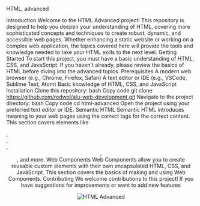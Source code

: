 HTML, advanced

Introduction
Welcome to the HTML Advanced project! This repository is designed to help you deepen your understanding of HTML, covering more sophisticated concepts and techniques to create robust, dynamic, and accessible web pages. Whether enhancing a static website or working on a complex web application, the topics covered here will provide the tools and knowledge needed to take your HTML skills to the next level.
Getting Started
To start this project, you must have a basic understanding of HTML, CSS, and JavaScript. If you haven't already, please review the basics of HTML before diving into the advanced topics.
Prerequisites
A modern web browser (e.g., Chrome, Firefox, Safari)
A text editor or IDE (e.g., VSCode, Sublime Text, Atom)
Basic knowledge of HTML, CSS, and JavaScript
Installation
Clone this repository:
bash
Copy code
git clone https://github.com/rodwol/alu-web-development.git
Navigate to the project directory:
bash
Copy code
cd html-advanced
Open the project using your preferred text editor or IDE.
Semantic HTML
Semantic HTML introduces meaning to your web pages using the correct tags for the correct content. This section covers elements like <article>, <section>, <aside>, <header>, <footer>, and more.
Web Components
Web Components allow you to create reusable custom elements with their own encapsulated HTML, CSS, and JavaScript. This section covers the basics of making and using Web Components.
Contributing
We welcome contributions to this project! If you have suggestions for improvements or want to add new features

![HTML Advanced](https://s3.amazonaws.com/alu-intranet.hbtn.io/uploads/medias/2021/4/1f4cd63ecc3a8c03b0f4309b74aca179e225aabf.jpg?X-Amz-Algorithm=AWS4-HMAC-SHA256&X-Amz-Credential=AKIARDDGGGOUZTW2RLVB%2F20240522%2Fus-east-1%2Fs3%2Faws4_request&X-Amz-Date=20240522T175051Z&X-Amz-Expires=86400&X-Amz-SignedHeaders=host&X-Amz-Signature=ff2b55fdfc544dff61ea3f0973c4507f6179e9b1e201d786a84f90ba12560c15)
